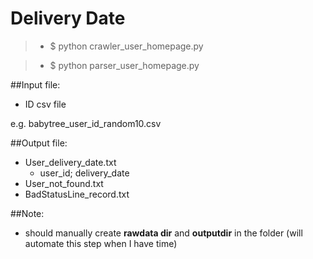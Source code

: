 # Delivery Date

>* $ python crawler_user_homepage.py

>* $ python parser_user_homepage.py

##Input file:

* ID csv file

e.g. babytree_user_id_random10.csv

##Output file:

* User_delivery_date.txt
	* user_id; delivery_date
* User_not_found.txt
* BadStatusLine_record.txt

##Note:
* should manually create **rawdata dir** and **outputdir** in the folder (will automate this step when I have time)